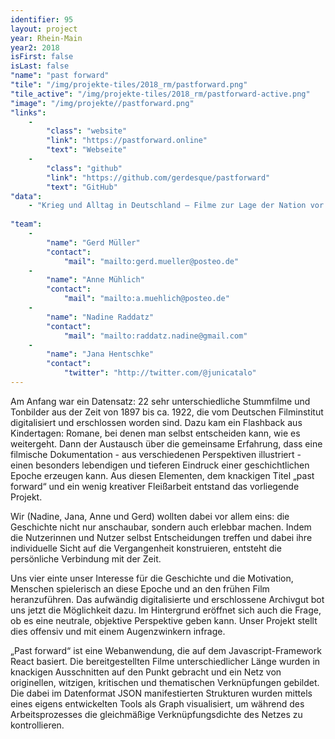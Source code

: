 ```yaml
---
identifier: 95
layout: project
year: Rhein-Main
year2: 2018
isFirst: false
isLast: false
"name": "past forward"
"tile": "/img/projekte-tiles/2018_rm/pastforward.png"
"tile_active": "/img/projekte-tiles/2018_rm/pastforward-active.png"
"image": "/img/projekte//pastforward.png"
"links":
    -
        "class": "website"
        "link": "https://pastforward.online"
        "text": "Webseite"
    -
        "class": "github"
        "link": "https://github.com/gerdesque/pastforward"
        "text": "GitHub"
"data":
    - "Krieg und Alltag in Deutschland – Filme zur Lage der Nation vor 100 Jahren"
    
"team":
    -
        "name": "Gerd Müller"
        "contact":
            "mail": "mailto:gerd.mueller@posteo.de"
    -
        "name": "Anne Mühlich"
        "contact":
            "mail": "mailto:a.muehlich@posteo.de"
    -
        "name": "Nadine Raddatz"
        "contact":
            "mail": "mailto:raddatz.nadine@gmail.com"
    -
        "name": "Jana Hentschke"
        "contact":
            "twitter": "http://twitter.com/@junicatalo"
---
```

Am Anfang war ein Datensatz: 22 sehr unterschiedliche Stummfilme und Tonbilder aus der Zeit von 1897 bis ca. 1922, die vom Deutschen Filminstitut digitalisiert und erschlossen worden sind. Dazu kam ein Flashback aus Kindertagen: Romane, bei denen man selbst entscheiden kann, wie es weitergeht. Dann der Austausch über die gemeinsame Erfahrung, dass eine filmische Dokumentation - aus verschiedenen Perspektiven illustriert - einen besonders lebendigen und tieferen Eindruck einer geschichtlichen Epoche erzeugen kann. Aus diesen Elementen, dem knackigen Titel „past forward“ und ein wenig kreativer Fleißarbeit entstand das vorliegende Projekt.

Wir (Nadine, Jana, Anne und Gerd) wollten dabei vor allem eins: die Geschichte nicht nur anschaubar, sondern auch erlebbar machen. Indem die Nutzerinnen und Nutzer selbst Entscheidungen treffen und dabei ihre individuelle Sicht auf die Vergangenheit konstruieren, entsteht die persönliche Verbindung mit der Zeit.

Uns vier einte unser Interesse für die Geschichte und die Motivation, Menschen spielerisch an diese Epoche und an den frühen Film heranzuführen. Das aufwändig digitalisierte und erschlossene Archivgut bot uns jetzt die Möglichkeit dazu. Im Hintergrund eröffnet sich auch die Frage, ob es eine neutrale, objektive Perspektive geben kann. Unser Projekt stellt dies offensiv und mit einem Augenzwinkern infrage. 

„Past forward“ ist eine Webanwendung, die auf dem Javascript-Framework React basiert. Die bereitgestellten Filme unterschiedlicher Länge wurden in knackigen Ausschnitten auf den Punkt gebracht und ein Netz von originellen, witzigen, kritischen und thematischen Verknüpfungen gebildet. Die dabei im Datenformat JSON manifestierten Strukturen wurden mittels eines eigens entwickelten Tools als Graph visualisiert, um während des Arbeitsprozesses die gleichmäßige Verknüpfungsdichte des Netzes zu kontrollieren.


